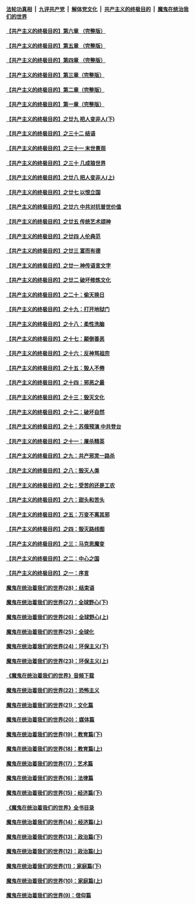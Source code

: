 ####  [法轮功真相](../../../../basic/blob/master/README.md?t=05210701) &nbsp;|&nbsp; [九评共产党](../../../../9ping.md/blob/master/README.md?t=05210701) &nbsp;|&nbsp; [解体党文化](../../../../jtdwh.md/blob/master/README.md?t=05210701)  &nbsp;|&nbsp; [共产主义的终极目的](../../../../gczydzjmd.md/blob/master/README.md?t=05210701) &nbsp;|&nbsp; [魔鬼在统治我们的世界](../../../../mgztzwmdsj.md/blob/master/README.md?t=05210701) 

#### [【共产主义的终极目的】第六章 （完整版）](../pages/nsc422/n11428913.md?t=05210701) 

#### [【共产主义的终极目的】第五章 （完整版）](../pages/nsc422/n11428912.md?t=05210701) 

#### [【共产主义的终极目的】第四章 （完整版）](../pages/nsc422/n11428907.md?t=05210701) 

#### [【共产主义的终极目的】第三章（完整版）](../pages/nsc422/n11428848.md?t=05210701) 

#### [【共产主义的终极目的】第二章（完整版）](../pages/nsc422/n11428831.md?t=05210701) 

#### [【共产主义的终极目的】第一章（完整版）](../pages/nsc422/n11417651.md?t=05210701) 

#### [【共产主义的终极目的】之廿九 把人变非人(下)](../pages/nsc422/n11344140.md?t=05210701) 

#### [【共产主义的终极目的】之三十二 结语](../pages/nsc422/n11360535.md?t=05210701) 

#### [【共产主义的终极目的】之三十一 末世景观](../pages/nsc422/n11351129.md?t=05210701) 

#### [【共产主义的终极目的】之三十 几成狼世界](../pages/nsc422/n11348280.md?t=05210701) 

#### [【共产主义的终极目的】之廿八 把人变非人(上)](../pages/nsc422/n11340492.md?t=05210701) 

#### [【共产主义的终极目的】之廿七 以恨立国](../pages/nsc422/n11336944.md?t=05210701) 

#### [【共产主义的终极目的】之廿六 中共对抗普世价值](../pages/nsc422/n11324785.md?t=05210701) 

#### [【共产主义的终极目的】之廿五 传统艺术颂神](../pages/nsc422/n11296396.md?t=05210701) 

#### [【共产主义的终极目的】之廿四 人伦典范](../pages/nsc422/n11296397.md?t=05210701) 

#### [【共产主义的终极目的】之廿三 富而有德](../pages/nsc422/n11283598.md?t=05210701) 

#### [【共产主义的终极目的】之廿一 神传语言文字](../pages/nsc422/n11263265.md?t=05210701) 

#### [【共产主义的终极目的】之廿二 破坏修炼文化](../pages/nsc422/n11245728.md?t=05210701) 

#### [【共产主义的终极目的】之二十：偷天换日](../pages/nsc422/n11238846.md?t=05210701) 

#### [【共产主义的终极目的】之十九：打开地狱门](../pages/nsc422/n11206376.md?t=05210701) 

#### [【共产主义的终极目的】之十八：柔性洗脑](../pages/nsc422/n11199994.md?t=05210701) 

#### [【共产主义的终极目的】之十七：颠倒善恶](../pages/nsc422/n11179782.md?t=05210701) 

#### [【共产主义的终极目的】之十六：反神骂祖宗](../pages/nsc422/n11166798.md?t=05210701) 

#### [【共产主义的终极目的】之十五：毁人不倦](../pages/nsc422/n11166792.md?t=05210701) 

#### [【共产主义的终极目的】之十四：邪恶之最](../pages/nsc422/n11150249.md?t=05210701) 

#### [【共产主义的终极目的】之十三：毁灭文化](../pages/nsc422/n11135227.md?t=05210701) 

#### [【共产主义的终极目的】之十二：破坏自然](../pages/nsc422/n11135214.md?t=05210701) 

#### [【共产主义的终极目的】之十：苏俄预演 中共登台](../pages/nsc422/n11118424.md?t=05210701) 

#### [【共产主义的终极目的】之十一：屠杀精英](../pages/nsc422/n11118442.md?t=05210701) 

#### [【共产主义的终极目的】之九：共产邪灵一路杀](../pages/nsc422/n11114139.md?t=05210701) 

#### [【共产主义的终极目的】之八：毁灭人类](../pages/nsc422/n11108503.md?t=05210701) 

#### [【共产主义的终极目的】之七：受苦的还是工农](../pages/nsc422/n11101809.md?t=05210701) 

#### [【共产主义的终极目的】之六：甜头和苦头](../pages/nsc422/n11096971.md?t=05210701) 

#### [【共产主义的终极目的】之五：万变不离其邪](../pages/nsc422/n11091285.md?t=05210701) 

#### [【共产主义的终极目的】之四：毁灭路线图](../pages/nsc422/n11086284.md?t=05210701) 

#### [【共产主义的终极目的】之三：马克思魔变](../pages/nsc422/n11061941.md?t=05210701) 

#### [【共产主义的终极目的】之二：中心之国](../pages/nsc422/n11047728.md?t=05210701) 

#### [【共产主义的终极目的】之一：序言](../pages/nsc422/n11086077.md?t=05210701) 

#### [魔鬼在统治着我们的世界(28)：结束语](../pages/nsc422/n10936246.md?t=05210701) 

#### [魔鬼在统治着我们的世界(27)：全球野心(下)](../pages/nsc422/n10928319.md?t=05210701) 

#### [魔鬼在统治着我们的世界(26)：全球野心(上)](../pages/nsc422/n10900318.md?t=05210701) 

#### [魔鬼在统治着我们的世界(25)：全球化](../pages/nsc422/n10788205.md?t=05210701) 

#### [魔鬼在统治着我们的世界(24)：环保主义(下)](../pages/nsc422/n10695307.md?t=05210701) 

#### [魔鬼在统治着我们的世界(23)：环保主义(上)](../pages/nsc422/n10688613.md?t=05210701) 

#### [《魔鬼在统治着我们的世界》音频下载](../pages/nsc422/n10635553.md?t=05210701) 

#### [魔鬼在统治着我们的世界(22)：恐怖主义](../pages/nsc422/n10614727.md?t=05210701) 

#### [魔鬼在统治着我们的世界(21)：文化篇](../pages/nsc422/n10597706.md?t=05210701) 

#### [魔鬼在统治着我们的世界(20)：媒体篇](../pages/nsc422/n10586579.md?t=05210701) 

#### [魔鬼在统治着我们的世界(19)：教育篇(下)](../pages/nsc422/n10564808.md?t=05210701) 

#### [魔鬼在统治着我们的世界(18)：教育篇(上)](../pages/nsc422/n10526970.md?t=05210701) 

#### [魔鬼在统治着我们的世界(17)：艺术篇](../pages/nsc422/n10499093.md?t=05210701) 

#### [魔鬼在统治着我们的世界(16)：法律篇](../pages/nsc422/n10485969.md?t=05210701) 

#### [魔鬼在统治着我们的世界(15)：经济篇(下)](../pages/nsc422/n10469975.md?t=05210701) 

#### [《魔鬼在统治着我们的世界》全书目录](../pages/nsc422/n10464261.md?t=05210701) 

#### [魔鬼在统治着我们的世界(14)：经济篇(上)](../pages/nsc422/n10457370.md?t=05210701) 

#### [魔鬼在统治着我们的世界(13)：政治篇(下)](../pages/nsc422/n10448270.md?t=05210701) 

#### [魔鬼在统治着我们的世界(12)：政治篇(上)](../pages/nsc422/n10444576.md?t=05210701) 

#### [魔鬼在统治着我们的世界(11)：家庭篇(下)](../pages/nsc422/n10440961.md?t=05210701) 

#### [魔鬼在统治着我们的世界(10)：家庭篇(上)](../pages/nsc422/n10435448.md?t=05210701) 

#### [魔鬼在统治着我们的世界(9)：信仰篇](../pages/nsc422/n10432159.md?t=05210701) 

